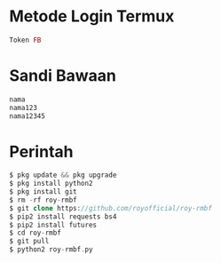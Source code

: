 # Metode Login Termux
````php
Token FB
````
# Sandi Bawaan
````php
nama
nama123
nama12345
````
# Perintah
````php
$ pkg update && pkg upgrade
$ pkg install python2
$ pkg install git
$ rm -rf roy-rmbf
$ git clone https://github.com/royofficial/roy-rmbf
$ pip2 install requests bs4
$ pip2 install futures
$ cd roy-rmbf
$ git pull
$ python2 roy-rmbf.py
````
